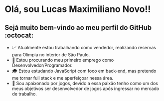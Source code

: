 # Olá, sou Lucas Maximiliano Novo!! 
## Sejá muito bem-vindo ao meu perfil do GitHub :octocat:

- :chart_with_upwards_trend: Atualmente estou trabalhando como vendedor, realizando reservas para Olimpia no interior de São Paulo.
- :mag_right: Estou procurando meu primeiro emprego como Desenvolvedor/Programador.
- :mortar_board: Estou estudando JavaScript com foco em back-end, mas pretendo me tornar full stack e me aperfeiçoar nessa área.
- :space_invader: Sou apaixonado por jogos, devido a essa paixão tenho como um dos meus objetivos ser desenvolvedor de jogos após ingressar no mercado de trabalho.

